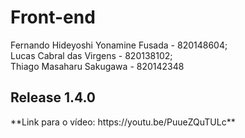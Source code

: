 <h1>Front-end</h1>

Fernando Hideyoshi Yonamine Fusada - 820148604; <br />
Lucas Cabral das Virgens - 820138102; <br />
Thiago Masaharu Sakugawa - 820142348

<h2>Release 1.4.0</h2>
**Link para o vídeo: https://youtu.be/PuueZQuTULc**
